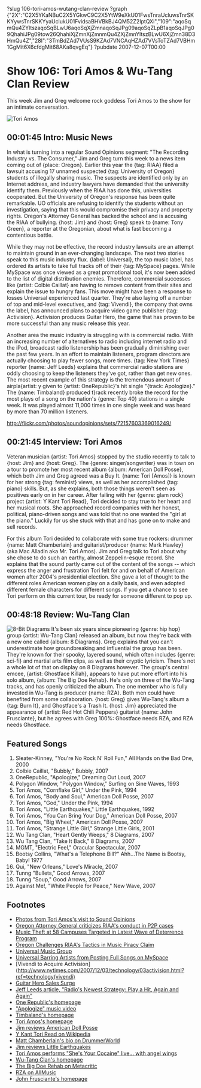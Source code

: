 ?slug 106-tori-amos-wutang-clan-review
?graph {"2X":"C2X5YKaNBuC2X5YGkwC9C2X5YtW9eXkU01FwsTnraUcluwsTnrSKKYywsTnrSKKYyaUclukU01FvidsaBHVBkBJ4QM52Z2IptQXi","109":"aqoSqmQu4ZYltszaqoSqBLwU6aqoSqXjZmnaqoSqJPg09aqoSqZLpB1aqoSqJPg09QhahiJPg09tow26QhahiXjZmnXjZmnmQu4ZXjZmnYltszBLwU6XjZmn38D3HmQu4Z","28I":"3TmBdZAd7VUsS9KZAd7VNCAqHZAd7VVsToTZAd7VBHm1GgMit6X6cfdgMit68AKa8qvgEq"}
?pubdate 2007-12-07T00:00

# Show 106: Tori Amos & Wu-Tang Clan Review
This week Jim and Greg welcome rock goddess Tori Amos to the show for an intimate conversation.

![Tori Amos](https://static.soundopinions.org/images/2008/toriamos.jpg)

## 00:01:45 Intro: Music News
In what is turning into a regular Sound Opinions segment: "The Recording Industry vs. The Consumer," Jim and Greg turn this week to a news item coming out of {place: Oregon}. Earlier this year the {tag: RIAA} filed a lawsuit accusing 17 unnamed suspected {tag: University of Oregon} students of illegally sharing music. The suspects are identified only by an Internet address, and industry lawyers have demanded that the university identify them. Previously when the RIAA has done this, universities cooperated. But the University of Oregon's response has been quite remarkable. UO officials are refusing to identify the students without an investigation, saying that this would compromise their privacy and property rights. Oregon's Attorney General has backed the school and is accusing the RIAA of bullying. {host: Jim} and {host: Greg} speak to {name: Tony Green}, a reporter at the Oregonian, about what is fast becoming a contentious battle.

While they may not be effective, the record industry lawsuits are an attempt to maintain ground in an ever-changing landscape. The next two stories speak to this music industry flux. {label: Universal}, the top music label, has ordered its artists to take full tracks off of their {tag: MySpace} pages. While MySpace was once viewed as a great promotional tool, it's now been added to the list of digital distribution enemies. Therefore, commercial successes like {artist: Colbie Caillat} are having to remove content from their sites and explain the issue to hungry fans. This move might have been a response to losses Universal experienced last quarter. They're also laying off a number of top and mid-level executives, and {tag: Vivendi}, the company that owns the label, has announced plans to acquire video game publisher {tag: Activision}. Activision produces Guitar Hero, the game that has proven to be more successful than any music release this year.

Another area the music industry is struggling with is commercial radio. With an increasing number of alternatives to radio including internet radio and the iPod, broadcast radio listenership has been gradually diminishing over the past few years. In an effort to maintain listeners, program directors are actually choosing to play fewer songs, more times. {tag: New York Times} reporter {name: Jeff Leeds} explains that commercial radio stations are oddly choosing to keep the listeners they've got, rather than get new ones. The most recent example of this strategy is the tremendous amount of airpla{artist: y given to {artist: OneRepublic}'s hit single "{track: Apologize}." The {name: Timbaland} produced t}rack recently broke the record for the most plays of a song on the nation's {genre: Top 40} stations in a single week. It was played almost 11,000 times in one single week and was heard by more than 70 million listeners.

http://flickr.com/photos/soundopinions/sets/72157603369016249/

## 00:21:45 Interview: Tori Amos
Veteran musician {artist: Tori Amos} stopped by the studio recently to talk to {host: Jim} and {host: Greg}. The {genre: singer/songwriter} was in town on a tour to promote her most recent album {album: American Doll Posse}, which both Jim and Greg agreed was a Buy It. {name: Tori [Amos]} is known for her strong {tag: feminist} views, as well as her accomplished {tag: piano} skills. But, as she explains, both those things weren't seen as positives early on in her career. After failing with her {genre: glam rock} project {artist: Y Kant Tori Read}, Tori decided to stay true to her heart and her musical roots. She approached record companies with her honest, political, piano-driven songs and was told that no one wanted the "girl at the piano." Luckily for us she stuck with that and has gone on to make and sell records.

For this album Tori decided to collaborate with some true rockers: drummer {name: Matt Chamberlain} and guitarist/producer {name: Mark Hawley} (aka Mac Alladin aka Mr. Tori Amos). Jim and Greg talk to Tori about why she chose to do such an earthy, almost Zeppelin-esque record. She explains that the sound partly came out of the content of the songs -- which express the anger and frustration Tori felt for and on behalf of American women after 2004's presidential election. She gave a lot of thought to the different roles American women play on a daily basis, and even adopted different female characters for different songs. If you get a chance to see Tori perform on this current tour, be ready for someone different to pop up.

## 00:48:18 Review: Wu-Tang Clan
![8-Bit Diagrams](https://static.soundopinions.org/assets/106/28I0.jpg)
It's been six years since pioneering {genre: hip hop} group {artist: Wu-Tang Clan} released an album, but now they're back with a new one called {album: 8 Diagrams}. Greg explains that you can't underestimate how groundbreaking and influential the group has been. They're known for their spooky, layered sound, which often includes {genre: sci-fi} and martial arts film clips, as well as their cryptic lyricism. There's not a whole lot of that on display on 8 Diagrams however. The group's central emcee, {artist: Ghostface Killah}, appears to have put more effort into his solo album, {album: The Big Doe Rehab}. He's only on three of the Wu-Tang tracks, and has openly criticized the album. The one member who is fully invested in Wu-Tang is producer {name: RZA}. Both men could have benefited from some collaboration. {host: Greg} gives Wu-Tang's album a {tag: Burn It}, and Ghostface's a Trash It. {host: Jim} appreciated the appearance of {artist: Red Hot Chili Peppers} guitarist {name: John Frusciante}, but he agrees with Greg 100%: Ghostface needs RZA, and RZA needs Ghostface.

## Featured Songs
1. Sleater-Kinney, "You're No Rock N' Roll Fun," All Hands on the Bad One, 2000
2. Colbie Caillat, "Bubbly," Bubbly, 2007
3. OneRepublic, "Apologize," Dreaming Out Loud, 2007
4. Polygon Window, "Polygon Window," Surfing on Sine Waves, 1993
5. Tori Amos, "Cornflake Girl," Under the Pink, 1994
6. Tori Amos, "Body and Soul," American Doll Posse, 2007
7. Tori Amos, "God," Under the Pink, 1994
8. Tori Amos, "Little Earthquakes," Little Earthquakes, 1992
9. Tori Amos, "You Can Bring Your Dog," American Doll Posse, 2007
10. Tori Amos, "Big Wheel," American Doll Posse, 2007
11. Tori Amos, "Strange Little Girl," Strange Little Girls, 2001
12. Wu Tang Clan, "Heart Gently Weeps," 8 Diagrams, 2007
13. Wu Tang Clan, "Take It Back," 8 Diagrams, 2007
14. MGMT, "Electric Feel," Oracular Spectacular, 2007
15. Bootsy Collins, "What's a Telephone Bill?" Ahh...The Name is Bootsy, Baby! 1977
16. Qui, "New Orleans," Love's Miracle, 2007
17. Tunng "Bullets," Good Arrows, 2007
18. Tunng "Soup," Good Arrows, 2007
19. Against Me!, "White People for Peace," New Wave, 2007

## Footnotes
- [Photos from Tori Amos's visit to Sound Opinions](http://flickr.com/photos/soundopinions/sets/72157603369016249/)
- [Oregon Attorney General criticizes RIAA's conduct in P2P cases](http://arstechnica.com/news.ars/post/20071129-oregon-attorney-general-criticizes-riaas-conduct-in-p2p-cases.html)
- [Music Theft at 58 Campuses Targeted in Latest Wave of Deterrence Program](http://www.riaa.org/newsitem.php?news_year_filter=&resultpage=2&id=8F561EB9-6C3D-D867-324D-18882703F7C2)
- [Oregon Challenges RIAA's Tactics in Music Piracy Claim](http://www.pcworld.com/article/id,140173-c,copyright/article.html)
- [Universal Music Group](http://www.umusic.com/)
- [Universal Barring Artists from Posting Full Songs on MySpace](http://blog.wired.com/music/2007/12/universal-appar.html)
- [Vivendi to Acquire Activision](http://www.nytimes.com/2007/12/03/technology/03activision.html?ref=technology(vivendi)
- [Guitar Hero Sales Surge](http://online.wsj.com/article/SB119522690908595803.html)
- [Jeff Leeds article, "Radio's Newest Strategy: Play a Hit, Again and Again"](http://www.nytimes.com/2007/12/01/arts/music/01one.html?_r=1&ref=music&oref=sloginTrying)
- [One Republic's homepage](http://www.onerepublic.net/)
- ["Apologize" music video](http://www.youtube.com/watch?v=fm0T7_SGee4)
- [Timbaland's homepage](http://www.timbalandmusic.com/)
- [Tori Amos's homepage](http://www.toriamos.com/)
- [Jim reviews American Doll Posse](http://www.jimdero.com/News2007/SpinControlMay20.htm)
- [Y Kant Tori Read on Wikipedia](http://en.wikipedia.org/wiki/Y_Kant_Tori_Read)
- [Matt Chamberlain's bio on DrummerWorld](http://www.drummerworld.com/drummers/Matt_Chamberlain.html)
- [Jim reviews Little Earthquakes](http://www.jimdero.com/News2003/Sept21GreatTori.htm)
- [Tori Amos performs "She's Your Cocaine" live... with angel wings](http://nz.youtube.com/watch?v=MyJenEJj94A)
- [Wu-Tang Clan's homepage](http://www.wutang-corp.com/)
- [The Big Doe Rehab on Metacritic](http://www.metacritic.com/music/artists/ghostface/bigdoerehab?q=ghostface)
- [RZA on AllMusic](http://www.allmusic.com/cg/amg.dll?p=amg&sql=11:09frxqtgld0e)
- [John Frusciante's homepage](http://www.johnfrusciante.com/)

